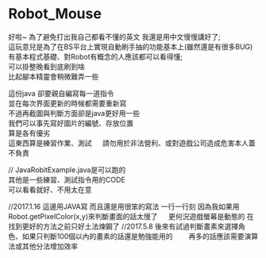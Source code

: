 # Robot_Mouse
  
好啦~ 為了避免打出我自己都看不懂的英文 我還是用中文慢慢講好了;  
這玩意兒是為了在BS平台上實現自動刷手抽的功能基本上(雖然還是有很多BUG)  
有基本程式基礎、對Robot有概念的人應該都可以看得懂;  
可以掛整晚看到底刷到啥  
比起腳本精靈會稍微難弄一些　　

這份java 卻要親自編寫每一道指令    
並在每次界面更新的時候都需要重新寫　　  
不過再截圖與判斷方面卻是java更好用一些   
我們可以事先寫好圖片的編號、存放位置   
算是各有優劣   
這東西算是練習作業、測試  　
請勿用於非法營利、或對遊戲公司造成危害本人蓋不負責　  　

//
JavaRobitExample.java是可以跑的  
其他是一些練習、測試指令用的CODE  
可以看看就好、不用太在意  

//2017.1.16
這邊用JAVA寫 而且還是用很笨的寫法 一行一行刻
因為我如果用Robot.getPixelColor(x,y)來判斷畫面的話太慢了 　 
更何況遊戲螢幕是動態的 在找到更好的方法之前只好土法煉鋼了 
//2017.5.8
後來有試過判斷畫素來選擇角色、如果只判斷100個以內的畫素的話還是勉強能用的　　
再多的話應該需要演算法或其他分法增加效率

